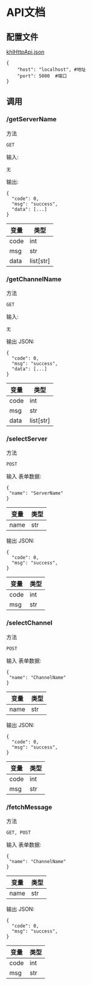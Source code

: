 # API文档

## 配置文件  
[khlHttpApi.json](https://github.com/PlumeIS/khlBot/blob/main/config/khlHttpApi.json)  
  
    {
        "host": "localhost", #地址
        "port": 5000  #端口
    }  
  
## 调用  
  
### /getServerName  
方法  
  
    GET  
  
输入:  
  
    无  
  
输出:  
  
    {
      "code": 0,
      "msg": "success",
      "data": [...]
    }  
  
| 变量 | 类型 |
| ---- | ---- |
| code | int |
| msg | str |
| data | list[str] |
  
### /getChannelName  
方法  
  
    GET  
  
输入:  
  
    无  
  
输出 JSON:  
  
    {
      "code": 0,
      "msg": "success",
      "data": [...]
    }  
  
| 变量 | 类型 |
| ---- | ---- |
| code | int |
| msg | str |
| data | list[str] |
  
### /selectServer  
方法  
  
    POST  
  
输入 表单数据:  
  
    {
     "name": "ServerName"
    }
  
| 变量 | 类型 |
| ---- | ---- |
| name | str |
  
输出 JSON:  
  
    {
      "code": 0,
      "msg": "success",
    }  
  
| 变量 | 类型 |
| ---- | ---- |
| code | int |
| msg | str |
  
### /selectChannel  
方法  
  
    POST  
  
输入 表单数据:  
  
    {
     "name": "ChannelName"
    }
  
| 变量 | 类型 |
| ---- | ---- |
| name | str |
  
输出 JSON:  
  
    {
      "code": 0,
      "msg": "success",
    }  
  
| 变量 | 类型 |
| ---- | ---- |
| code | int |
| msg | str |
  
### /fetchMessage  
方法  
  
    GET, POST  
  
输入 表单数据:  
  
    {
     "name": "ChannelName"
    }
  
| 变量 | 类型 |
| ---- | ---- |
| name | str |
  
输出 JSON:  
  
    {
      "code": 0,
      "msg": "success",
    }  
  
| 变量 | 类型 |
| ---- | ---- |
| code | int |
| msg | str |

  
